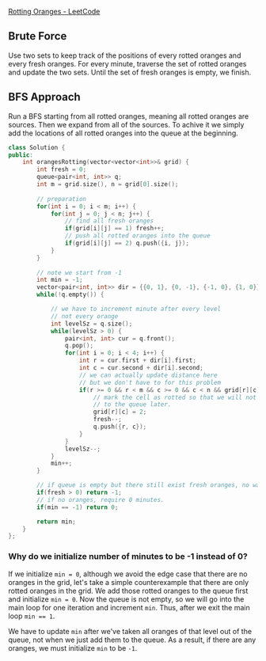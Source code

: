 [Rotting Oranges - LeetCode](https://leetcode.com/problems/rotting-oranges/description/)

## Brute Force

Use two sets to keep track of the positions of every rotted oranges and every fresh oranges. For every minute, traverse the set of rotted oranges and update the two sets. Until the set of fresh oranges is empty, we finish. 

## BFS Approach

Run a BFS starting from all rotted oranges, meaning all rotted oranges are sources. Then we expand from all of the sources. To achive it we simply add the locations of all rotted oranges into the queue at the beginning. 

```cpp
class Solution {
public:
    int orangesRotting(vector<vector<int>>& grid) {
        int fresh = 0;
        queue<pair<int, int>> q;
        int m = grid.size(), n = grid[0].size();
        
        // preparation
        for(int i = 0; i < m; i++) {
            for(int j = 0; j < n; j++) {
                // find all fresh oranges
                if(grid[i][j] == 1) fresh++; 
                // push all rotted oranges into the queue
                if(grid[i][j] == 2) q.push({i, j});
            }
        }
        
        // note we start from -1
        int min = -1;
        vector<pair<int, int>> dir = {{0, 1}, {0, -1}, {-1, 0}, {1, 0}};
        while(!q.empty()) {

            // we have to increment minute after every level
            // not every orange
            int levelSz = q.size();
            while(levelSz > 0) {
                pair<int, int> cur = q.front();
                q.pop();
                for(int i = 0; i < 4; i++) {
                    int r = cur.first + dir[i].first;
                    int c = cur.second + dir[i].second;
                    // we can actually update distance here
                    // but we don't have to for this problem
                    if(r >= 0 && r < m && c >= 0 && c < n && grid[r][c] == 1) {
                        // mark the cell as rotted so that we will not readd it
                        // to the queue later. 
                        grid[r][c] = 2;
                        fresh--;
                        q.push({r, c});
                    }
                }
                levelSz--;
            }
            min++;
        }

        // if queue is empty but there still exist fresh oranges, no way to rot them
        if(fresh > 0) return -1;
        // if no oranges, require 0 minutes. 
        if(min == -1) return 0;

        return min;
    }
};
```

### Why do we initialize number of minutes to be -1 instead of 0?

If we initialize `min = 0`, although we avoid the edge case that there are no oranges in the grid, let's take a simple counterexample that there are only rotted oranges in the grid. We add those rotted oranges to the queue first and initialize `min = 0`. Now the queue is not empty, so we will go into the main loop for one iteration and increment `min`. Thus, after we exit the main loop `min == 1`. 

We have to update `min` after we've taken all oranges of that level out of the queue, not when we just add them to the queue. As a result, if there are any oranges, we must initialize `min` to be `-1`. 

